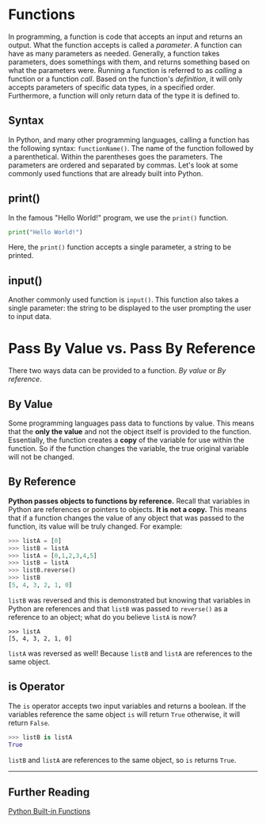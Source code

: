 # Functions

In programming, a function is code that accepts an input and returns an output. What the function accepts is called a *parameter*. A function can have as many parameters as needed. Generally, a function takes parameters, does somethings with them, and returns something based on what the parameters were. Running a function is referred to as *calling* a function or a function *call*. Based on the function's *definition*, it will only accepts parameters of specific data types, in a specified order. Furthermore, a function will only return data of the type it is defined to.

## Syntax
In Python, and many other programming languages, calling a function has the following syntax: `functionName()`.
The name of the function followed by a parenthetical. Within the parentheses goes the parameters. The parameters are ordered and separated by commas. Let's look at some commonly used functions that are already built into Python.

## print()
In the famous "Hello World!" program, we use the `print()` function. 

```Python
print("Hello World!")
```
Here, the `print()` function accepts a single parameter, a string to be printed.

## input()
Another commonly used function is `input()`. This function also takes a single parameter: the string to be displayed to the user prompting the user to input data.

# Pass By Value vs. Pass By Reference
There two ways data can be provided to a function. *By value* or *By reference*.

## By Value
Some programming languages pass data to functions by value. This means that the **only the value** and not the object itself is provided to the function. Essentially, the function creates a **copy** of the variable for use within the function. So if the function changes the variable, the true original variable will not be changed.

## By Reference
**Python passes objects to functions by reference.** Recall that variables in Python are references or pointers to objects. **It is not a copy.** This means that if a function changes the value of any object that was passed to the function, its value will be truly changed. For example:

```Python
>>> listA = [0]
>>> listB = listA
>>> listA = [0,1,2,3,4,5]
>>> listB = listA
>>> listB.reverse()
>>> listB
[5, 4, 3, 2, 1, 0]
```
`listB` was reversed and this is demonstrated but knowing that variables in Python are references and that `listB` was passed to `reverse()` as a reference to an object; what do you believe `listA` is now?

```
>>> listA
[5, 4, 3, 2, 1, 0]
```
`listA` was reversed as well! Because `listB` and `listA` are references to the same object.

## is Operator
The `is` operator accepts two input variables and returns a boolean. If the variables reference the same object `is` will return `True` otherwise, it will return `False`. 

```Python
>>> listB is listA
True
```
`listB` and `listA` are references to the same object, so `is` returns `True`.

--- 

## Further Reading

[Python Built-in Functions](https://docs.python.org/3/library/functions.html)
